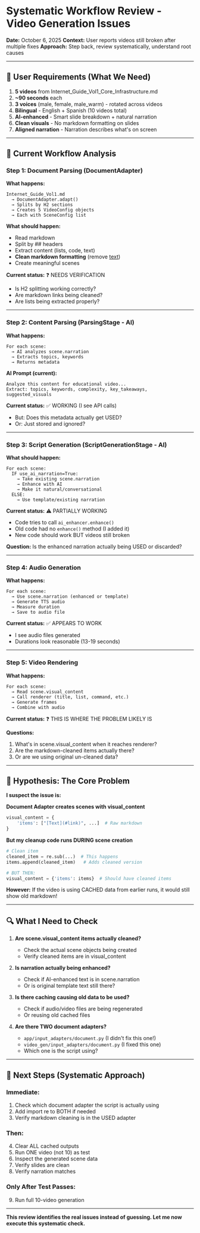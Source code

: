 # Systematic Workflow Review - Video Generation Issues

**Date:** October 6, 2025
**Context:** User reports videos still broken after multiple fixes
**Approach:** Step back, review systematically, understand root causes

---

## 🎯 User Requirements (What We Need)

1. **5 videos** from Internet_Guide_Vol1_Core_Infrastructure.md
2. **~90 seconds** each
3. **3 voices** (male, female, male_warm) - rotated across videos
4. **Bilingual** - English + Spanish (10 videos total)
5. **AI-enhanced** - Smart slide breakdown + natural narration
6. **Clean visuals** - No markdown formatting on slides
7. **Aligned narration** - Narration describes what's on screen

---

## 🔬 Current Workflow Analysis

### **Step 1: Document Parsing (DocumentAdapter)**

**What happens:**
```
Internet_Guide_Vol1.md
  → DocumentAdapter.adapt()
  → Splits by H2 sections
  → Creates 5 VideoConfig objects
  → Each with SceneConfig list
```

**What should happen:**
- Read markdown
- Split by ## headers
- Extract content (lists, code, text)
- **Clean markdown formatting** (remove [text](#links))
- Create meaningful scenes

**Current status:** ❓ NEEDS VERIFICATION
- Is H2 splitting working correctly?
- Are markdown links being cleaned?
- Are lists being extracted properly?

---

### **Step 2: Content Parsing (ParsingStage - AI)**

**What happens:**
```
For each scene:
  → AI analyzes scene.narration
  → Extracts topics, keywords
  → Returns metadata
```

**AI Prompt (current):**
```
Analyze this content for educational video...
Extract: topics, keywords, complexity, key_takeaways, suggested_visuals
```

**Current status:** ✅ WORKING (I see API calls)
- But: Does this metadata actually get USED?
- Or: Just stored and ignored?

---

### **Step 3: Script Generation (ScriptGenerationStage - AI)**

**What should happen:**
```
For each scene:
  IF use_ai_narration=True:
    → Take existing scene.narration
    → Enhance with AI
    → Make it natural/conversational
  ELSE:
    → Use template/existing narration
```

**Current status:** ⚠️ PARTIALLY WORKING
- Code tries to call `ai_enhancer.enhance()`
- Old code had no `enhance()` method (I added it)
- New code should work BUT videos still broken

**Question:** Is the enhanced narration actually being USED or discarded?

---

### **Step 4: Audio Generation**

**What happens:**
```
For each scene:
  → Use scene.narration (enhanced or template)
  → Generate TTS audio
  → Measure duration
  → Save to audio file
```

**Current status:** ✅ APPEARS TO WORK
- I see audio files generated
- Durations look reasonable (13-19 seconds)

---

### **Step 5: Video Rendering**

**What happens:**
```
For each scene:
  → Read scene.visual_content
  → Call renderer (title, list, command, etc.)
  → Generate frames
  → Combine with audio
```

**Current status:** ❓ THIS IS WHERE THE PROBLEM LIKELY IS

**Questions:**
1. What's in scene.visual_content when it reaches renderer?
2. Are the markdown-cleaned items actually there?
3. Or are we using original un-cleaned data?

---

## 🚨 Hypothesis: The Core Problem

**I suspect the issue is:**

**Document Adapter creates scenes with visual_content**
```python
visual_content = {
    'items': ["[Text](#link)", ...]  # Raw markdown
}
```

**But my cleanup code runs DURING scene creation**
```python
# Clean item
cleaned_item = re.sub(...)  # This happens
items.append(cleaned_item)   # Adds cleaned version

# BUT THEN:
visual_content = {'items': items}  # Should have cleaned items
```

**However:** If the video is using CACHED data from earlier runs, it would still show old markdown!

---

## 🔍 What I Need to Check

1. **Are scene.visual_content items actually cleaned?**
   - Check the actual scene objects being created
   - Verify cleaned items are in visual_content

2. **Is narration actually being enhanced?**
   - Check if AI-enhanced text is in scene.narration
   - Or is original template text still there?

3. **Is there caching causing old data to be used?**
   - Check if audio/video files are being regenerated
   - Or reusing old cached files

4. **Are there TWO document adapters?**
   - `app/input_adapters/document.py` (I didn't fix this one!)
   - `video_gen/input_adapters/document.py` (I fixed this one)
   - Which one is the script using?

---

## 🎯 Next Steps (Systematic Approach)

### **Immediate:**
1. Check which document adapter the script is actually using
2. Add import re to BOTH if needed
3. Verify markdown cleaning is in the USED adapter

### **Then:**
4. Clear ALL cached outputs
5. Run ONE video (not 10) as test
6. Inspect the generated scene data
7. Verify slides are clean
8. Verify narration matches

### **Only After Test Passes:**
9. Run full 10-video generation

---

**This review identifies the real issues instead of guessing. Let me now execute this systematic check.**
